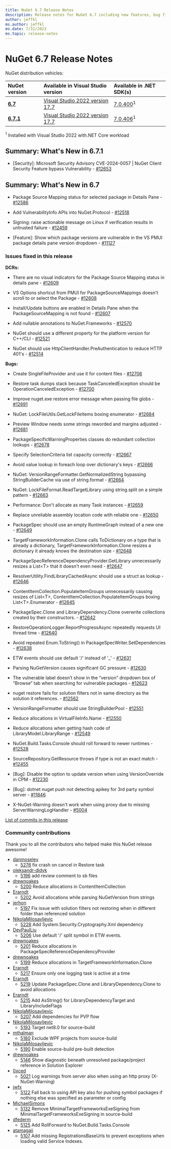 ```yaml
---
title: NuGet 6.7 Release Notes
description: Release notes for NuGet 6.7 including new features, bug fixes, and DCRs.
author: jeffkl
ms.author: jeffkl
ms.date: 7/31/2023
ms.topic: release-notes
---
```


# NuGet 6.7 Release Notes

NuGet distribution vehicles:

| NuGet version | Available in Visual Studio version | Available in .NET SDK(s) |
|:---|:---|:---|
| [**6.7**](https://nuget.org/downloads) | [Visual Studio 2022 version 17.7](https://visualstudio.microsoft.com/downloads/) | [7.0.400](https://dotnet.microsoft.com/download/dotnet-core/7.0)<sup>1</sup> |
| [**6.7.1**](https://nuget.org/downloads) | [Visual Studio 2022 version 17.7](https://visualstudio.microsoft.com/downloads/) | [7.0.406](https://dotnet.microsoft.com/download/dotnet-core/7.0)<sup>1</sup> |

<sup>1</sup> Installed with Visual Studio 2022 with.NET Core workload

## Summary: What's New in 6.7.1

* [Security]: Microsoft Security Advisory CVE-2024-0057 | NuGet Client Security Feature bypass Vulnerability - [#12653](https://github.com/NuGet/Home/issues/13241)

## Summary: What's New in 6.7

* Package Source Mapping status for selected package in Details Pane - [#12586](https://github.com/NuGet/Home/issues/12586)

* Add VulnerabilityInfo APIs into NuGet.Protocol - [#12518](https://github.com/NuGet/Home/issues/12518)

* Signing:  raise actionable message on Linux if verification results in untrusted failure - [#12459](https://github.com/NuGet/Home/issues/12459)

* [Feature]: Show which package versions are vulnerable in the VS PMUI package details pane version dropdown - [#11127](https://github.com/NuGet/Home/issues/11127)

### Issues fixed in this release

**DCRs:**

* There are no visual indicators for the Package Source Mapping status in details pane - [#12609](https://github.com/NuGet/Home/issues/12609)

* VS Options shortcut from PMUI for PackageSourceMappings doesn't scroll to or select the Package - [#12608](https://github.com/NuGet/Home/issues/12608)

* Install/Update buttons are enabled in Details Pane when the PackageSourceMapping is not found - [#12607](https://github.com/NuGet/Home/issues/12607)

* Add nullable annotations to NuGet.Frameworks - [#12570](https://github.com/NuGet/Home/issues/12570)

* NuGet should use a different property for the platform version for C++/CLI - [#12521](https://github.com/NuGet/Home/issues/12521)

* NuGet should use HttpClientHandler.PreAuthentication to reduce HTTP 401's - [#12514](https://github.com/NuGet/Home/issues/12514)

**Bugs:**

* Create SingleFileProvider and use it for content files - [#12706](https://github.com/NuGet/Home/issues/12706)

* Restore task dumps stack because TaskCanceledException should be OperationCanceledException - [#12700](https://github.com/NuGet/Home/issues/12700)

* Improve nuget.exe restore error message when passing file globs - [#12691](https://github.com/NuGet/Home/issues/12691)

* NuGet: LockFileUtils.GetLockFileItems boxing enumerator - [#12684](https://github.com/NuGet/Home/issues/12684)

* Preview Window needs some strings reworded and margins adjusted - [#12681](https://github.com/NuGet/Home/issues/12681)

* PackageSpecificWarningProperties classes do redundant collection lookups - [#12678](https://github.com/NuGet/Home/issues/12678)

* Specify SelectionCriteria list capacity correctly - [#12667](https://github.com/NuGet/Home/issues/12667)

* Avoid value lookup in foreach loop over dictionary's keys - [#12666](https://github.com/NuGet/Home/issues/12666)

* NuGet: VersionRangeFormatter.GetNormalizedString bypassing StringBuilderCache via use of string.format - [#12664](https://github.com/NuGet/Home/issues/12664)

* NuGet: LockFileFormat.ReadTargetLibrary using string.split on a simple pattern - [#12663](https://github.com/NuGet/Home/issues/12663)

* Performance: Don't allocate as many Task instances - [#12659](https://github.com/NuGet/Home/issues/12659)

* Replace unreliable assembly location code with reliable one - [#12650](https://github.com/NuGet/Home/issues/12650)

* PackageSpec should use an empty RuntimeGraph instead of a new one - [#12649](https://github.com/NuGet/Home/issues/12649)

* TargetFrameworkInformation.Clone calls ToDictionary on a type that is already a dictionary, TargetFrameworkInformation.Clone resizes a dictionary it already knows the destination size - [#12648](https://github.com/NuGet/Home/issues/12648)

* PackageSpecReferenceDependencyProvider.GetLibrary unnecessarily resizes a List&lt;T&gt; that it doesn't even need - [#12647](https://github.com/NuGet/Home/issues/12647)

* ResolverUtility.FindLibraryCachedAsync should use a struct as lookup - [#12646](https://github.com/NuGet/Home/issues/12646)

* ContentItemCollection.PopulateItemGroups unnecessarily causing resizes of List&lt;T&gt;, ContentItemCollection.PopulateItemGroups boxing List&lt;T&gt;.Enumerator - [#12645](https://github.com/NuGet/Home/issues/12645)

* PackageSpec.Clone and LibraryDependency.Clone overwrite collections created by their constructors. - [#12642](https://github.com/NuGet/Home/issues/12642)

* RestoreOperationLogger.ReportProgressAsync repeatedly requests UI thread time - [#12640](https://github.com/NuGet/Home/issues/12640)

* Avoid repeated Enum.ToString() in PackageSpecWriter.SetDependencies - [#12638](https://github.com/NuGet/Home/issues/12638)

* ETW events should use default '/' instead of '_' - [#12631](https://github.com/NuGet/Home/issues/12631)

* Parsing NuGetVersion causes significant GC pressure - [#12630](https://github.com/NuGet/Home/issues/12630)

* The vulnerable label doesn’t show in the “version” dropdown box of “Browse” tab when searching for vulnerable packages  - [#12623](https://github.com/NuGet/Home/issues/12623)

* nuget restore fails for solution filters not in same directory as the solution it references. - [#12562](https://github.com/NuGet/Home/issues/12562)

* VersionRangeFormatter should use StringBuilderPool - [#12551](https://github.com/NuGet/Home/issues/12551)

* Reduce allocations in VirtualFileInfo.Name - [#12550](https://github.com/NuGet/Home/issues/12550)

* Reduce allocations when getting hash code of LibraryModel.LibraryRange - [#12549](https://github.com/NuGet/Home/issues/12549)

* NuGet.Build.Tasks.Console should roll forward to newer runtimes - [#12528](https://github.com/NuGet/Home/issues/12528)

* SourceRepository.GetResource throws if type is not an exact match - [#12455](https://github.com/NuGet/Home/issues/12455)

* [Bug]: Disable the option to update version when using VersionOverride in CPM - [#12230](https://github.com/NuGet/Home/issues/12230)

* [Bug]: dotnet nuget push not detecting apikey for 3rd party symbol server - [#11846](https://github.com/NuGet/Home/issues/11846)

* X-NuGet-Warning doesn't work when using proxy due to missing ServerWarningLogHandler - [#5004](https://github.com/NuGet/Home/issues/5004)

[List of commits in this release](https://github.com/NuGet/NuGet.Client/compare/6.7.0.127...6.6.1.2)

### Community contributions

Thank you to all the contributors who helped make this NuGet release awesome!

* [danmoseley](https://github.com/danmoseley)
  * [5276](https://github.com/NuGet/NuGet.Client/pull/5276) fix crash on cancel in Restore task
* [oleksandr-didyk](https://github.com/oleksandr-didyk)
  * [5196](https://github.com/NuGet/NuGet.Client/pull/5196) add review comment to sb files
* [drewnoakes](https://github.com/drewnoakes)
  * [5200](https://github.com/NuGet/NuGet.Client/pull/5200) Reduce allocations in ContentItemCollection
* [Erarndt](https://github.com/Erarndt)
  * [5202](https://github.com/NuGet/NuGet.Client/pull/5202) Avoid allocations while parsing NuGetVersion from strings
* [jerhon](https://github.com/jerhon)
  * [5197](https://github.com/NuGet/NuGet.Client/pull/5197) Fix issue with solution filters not restoring when in different folder than referenced solution
* [NikolaMilosavljevic](https://github.com/NikolaMilosavljevic)
  * [5228](https://github.com/NuGet/NuGet.Client/pull/5228) Add System.Security.Cryptography.Xml dependency
* [DevPaulLiu](https://github.com/DevPaulLiu)
  * [5206](https://github.com/NuGet/NuGet.Client/pull/5206) Use default '/' split symbol in ETW events.
* [drewnoakes](https://github.com/drewnoakes)
  * [5201](https://github.com/NuGet/NuGet.Client/pull/5201) Reduce allocations in PackageSpecReferenceDependencyProvider
* [drewnoakes](https://github.com/drewnoakes)
  * [5199](https://github.com/NuGet/NuGet.Client/pull/5199) Reduce allocations in TargetFrameworkInformation.Clone
* [Erarndt](https://github.com/Erarndt)
  * [5217](https://github.com/NuGet/NuGet.Client/pull/5217) Ensure only one logging task is active at a time
* [Erarndt](https://github.com/Erarndt)
  * [5219](https://github.com/NuGet/NuGet.Client/pull/5219) Update PackageSpec.Clone and LibraryDependency.Clone to avoid allocations
* [Erarndt](https://github.com/Erarndt)
  * [5215](https://github.com/NuGet/NuGet.Client/pull/5215) Add AsString() for LibraryDependencyTarget and LibraryIncludeFlags
* [NikolaMilosavljevic](https://github.com/NikolaMilosavljevic)
  * [5207](https://github.com/NuGet/NuGet.Client/pull/5207) Add dependencies for PVP flow
* [NikolaMilosavljevic](https://github.com/NikolaMilosavljevic)
  * [5193](https://github.com/NuGet/NuGet.Client/pull/5193) Target net8.0 for source-build
* [mthalman](https://github.com/mthalman)
  * [5180](https://github.com/NuGet/NuGet.Client/pull/5180) Exclude WPF projects from source-build
* [NikolaMilosavljevic](https://github.com/NikolaMilosavljevic)
  * [5190](https://github.com/NuGet/NuGet.Client/pull/5190) Enable source-build pre-built detection
* [drewnoakes](https://github.com/drewnoakes)
  * [5146](https://github.com/NuGet/NuGet.Client/pull/5146) Show diagnostic beneath unresolved package/project reference in Solution Explorer
* [0xced](https://github.com/0xced)
  * [5021](https://github.com/NuGet/NuGet.Client/pull/5021) Log warnings from server also when using an http proxy (X-NuGet-Warning)
* [jwfx](https://github.com/jwfx)
  * [5122](https://github.com/NuGet/NuGet.Client/pull/5122) Fall back to using API key also for pushing symbol packages if nothing else was specified as parameter or config
* [MichaelSimons](https://github.com/MichaelSimons)
  * [5132](https://github.com/NuGet/NuGet.Client/pull/5132) Remove MinimalTargetFrameworksExeSigning from MinimalTargetFrameworksExeSigning in source-build
* [dfederm](https://github.com/dfederm)
  * [5125](https://github.com/NuGet/NuGet.Client/pull/5125) Add RollForward to NuGet.Build.Tasks.Console
* [atamagaii](https://github.com/atamagaii)
  * [5107](https://github.com/NuGet/NuGet.Client/pull/5107) Add missing RegistrationsBaseUrls to prevent exceptions when loading valid Service Indexes.

